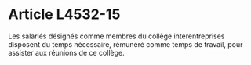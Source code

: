 # Article L4532-15

Les salariés désignés comme membres du collège interentreprises disposent du temps nécessaire, rémunéré comme temps de travail, pour assister aux réunions de ce collège.